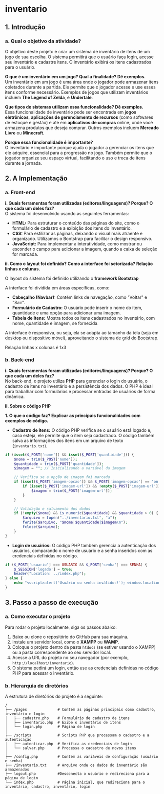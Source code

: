 # inventario

## 1. Introdução

### a. Qual o objetivo da atividade?
O objetivo deste projeto é criar um sistema de inventário de itens de um jogo de sua escolha. O sistema permitirá que o usuário faça login, acesse seu inventário e cadastre itens. O inventário exibirá os itens cadastrados para o usuário.

**O que é um inventário em um jogo? Qual a finalidade? Dê exemplos.**  
Um inventário em um jogo é uma área onde o jogador pode armazenar itens coletados durante a partida. Ele permite que o jogador acesse e use esses itens conforme necessário. Exemplos de jogos que utilizam inventários incluem **The Legend of Zelda**, e **Undertale**.

**Que tipos de sistemas utilizam essa funcionalidade? Dê exemplos.**  
Essa funcionalidade de inventário pode ser encontrada em **jogos eletrônicos**, **aplicações de gerenciamento de recursos** (como softwares de estoque e gestão) e até em **aplicativos de compras** online, onde você armazena produtos que deseja comprar. Outros exemplos incluem **Mercado Livre** ou **Minecraft**.

**Porque essa funcionalidade é importante?**  
O inventário é importante porque ajuda o jogador a gerenciar os itens que ele adquire, essencial para a progressão no jogo. Também permite que o jogador organize seu espaço virtual, facilitando o uso e troca de itens durante a jornada.

## 2. A Implementação

### a. Front-end

**i. Quais ferramentas foram utilizadas (editores/linguagens)? Porque? O que cada um deles faz?**  
O sistema foi desenvolvido usando as seguintes ferramentas:

- **HTML:** Para estruturar o conteúdo das páginas do site, como o formulário de cadastro e a exibição dos itens do inventário.
- **CSS:** Para estilizar as páginas, deixando o visual mais atraente e organizado. Utilizamos o Bootstrap para facilitar o design responsivo.
- **JavaScript:** Para implementar a interatividade, como mostrar ou esconder o campo para adicionar a imagem, quando a caixa de seleção for marcada.

**ii. Como o layout foi definido? Como a interface foi setorizada? Relação linhas x colunas.**  

O layout do sistema foi definido utilizando o **framework Bootstrap**

A interface foi dividida em áreas específicas, como:

- **Cabeçalho (Navbar):** Contém links de navegação, como "Voltar" e "Sair".
- **Formulário de Cadastro:** O usuário pode inserir o nome do item, quantidade e uma opção para adicionar uma imagem.
- **Tabela de Itens:** Mostra todos os itens cadastrados no inventário, com nome, quantidade e imagem, se fornecida.

A interface é responsiva, ou seja, ela se adapta ao tamanho da tela (seja em desktop ou dispositivo móvel), aproveitando o sistema de grid do Bootstrap.

Relação linhas x colunas é 1x3 

### b. Back-end

**i. Quais ferramentas foram utilizadas (editores/linguagens)? Porque? O que cada um deles faz?**  
No back-end, o projeto utiliza **PHP** para gerenciar o login do usuário, o cadastro de itens no inventário e a persistência dos dados. O PHP é ideal para trabalhar com formulários e processar entradas de usuários de forma dinâmica.

**ii. Sobre o código PHP**

**1. O que o código faz? Explicar as principais funcionalidades com exemplos de código.**

- **Cadastro de itens:** O código PHP verifica se o usuário está logado e, caso esteja, ele permite que o item seja cadastrado. O código também salva as informações dos itens em um arquivo de texto (`inventario.txt`). 
```php
if (isset($_POST['nome']) && isset($_POST['quantidade'])) {
    $nome = trim($_POST['nome']);
    $quantidade = trim($_POST['quantidade']);
    $imagem = ""; // Inicializando a variável da imagem

    // Verifica se a opção de imagem foi marcada
    if (isset($_POST['imagem-opcao']) && $_POST['imagem-opcao'] == 'on') {
        if (isset($_POST['imagem-url']) && !empty($_POST['imagem-url'])) {
            $imagem = trim($_POST['imagem-url']);
        }
    }

    // Validação e salvamento dos dados
    if (!empty($nome) && is_numeric($quantidade) && $quantidade > 0) {
        $arquivo = fopen("../inventario.txt", "a");
        fwrite($arquivo, "$nome|$quantidade|$imagem\n"); 
        fclose($arquivo);
    }
}
```

- **Login de usuários:** O código PHP também gerencia a autenticação dos usuários, comparando o nome de usuário e a senha inseridos com as credenciais definidas no código.
```php
if ($_POST['usuario'] === USUARIO && $_POST['senha'] === SENHA) {
    $_SESSION['logado'] = true;
    header("Location: ../index.php");
} else {
    echo "<script>alert('Usuário ou senha inválidos!'); window.location.href='../login.php';</script>";
}
```

## 3. Passo a passo de execução

### a. Como executar o projeto

Para rodar o projeto localmente, siga os passos abaixo:

1. Baixe ou clone o repositório do GitHub para sua máquina.
2. Instale um servidor local, como o **XAMPP** ou **WAMP**.
3. Coloque o projeto dentro da pasta `htdocs` (se estiver usando o XAMPP) ou a pasta correspondente ao seu servidor local.
4. Acesse a URL do projeto no seu navegador (por exemplo, `http://localhost/inventario`).
5. O sistema pedirá um login, então use as credenciais definidas no código PHP para acessar o inventário.

### b. Hierarquia de diretórios

A estrutura de diretórios do projeto é a seguinte:

```
/
├── /pages              # Contém as páginas principais como cadastro, inventário e login
│   ├── cadastro.php    # Formulário de cadastro de itens
│   ├── inventario.php  # Exibe o inventário de itens
│   └── login.php       # Página de login
│
├── /scripts            # Scripts PHP que processam o cadastro e a autenticação
│   ├── autenticar.php  # Verifica as credenciais de login
│   └── salvar.php      # Processa o cadastro de novos itens
│
├── /config.php         # Contém as variáveis de configuração (usuário e senha)
├── /inventario.txt     # Arquivo onde os dados do inventário são armazenados
├── logout.php          #Desconecta o usuário e redireciona para a página de login
└── index.php           # Página inicial, que redireciona para o inventário, cadastro, inventário, login
```
